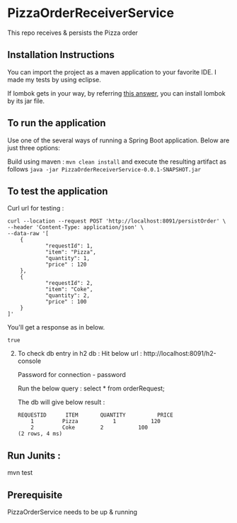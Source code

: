 # PizzaOrderReceiverService
This repo receives &amp; persists the Pizza order

## Installation Instructions
  You can import the project as a maven application to your favorite IDE. I made my tests by using eclipse.
  
  If lombok gets in your way, by referring [this answer](https://stackoverflow.com/a/22332248/4130569), you can install lombok by its jar file.

## To run the application
Use one of the several ways of running a Spring Boot application. Below are just three options:

Build using maven : `mvn clean install` and execute the resulting artifact as follows `java -jar PizzaOrderReceiverService-0.0.1-SNAPSHOT.jar`

## To test the application
  Curl url for testing :
  
    curl --location --request POST 'http://localhost:8091/persistOrder' \
	--header 'Content-Type: application/json' \
	--data-raw '[
	    {
	            "requestId": 1,
				"item": "Pizza",
				"quantity": 1,
	            "price" : 120
	    },
	    {
	            "requestId": 2,
				"item": "Coke",
				"quantity": 2,
	            "price" : 100
	    }
	]'

  You'll get a response as in below.
  
    true
  2. To check db entry in h2 db :
     Hit below url : http://localhost:8091/h2-console
     
     Password for connection - password
     
     Run the below query :
     select * from orderRequest;
     
     The db will give below result :
     
		 REQUESTID  	ITEM  	   QUANTITY  	     PRICE  
		     1	       Pizza	       1	       120
			 2	       Coke	       2	       100
		 (2 rows, 4 ms)
	 
## Run Junits :
mvn test

## Prerequisite
PizzaOrderService needs to be up & running
